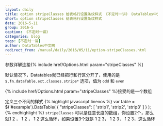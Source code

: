 ```yaml
---
layout: daily
title: option stripeClasses 给表格行设置条纹样式 《不定时一讲》 DataTables中文网
short: option stripeClasses 给表格行设置条纹样式
date: 2016-5-11
group: 2016-5
caption: 《不定时一讲》
categories: blog
tags: [不定时一讲]
author: DataTables中文网
redirect_from: /manual/daily/2016/05/11/option-stripeClasses.html
---
```

参数详解连接{% include href/Options.html param="stripeClasses" %}

默认情况下，Datatables就已经把行和行区分开了，使用的是 `$.fn.dataTable.ext.classes.stripe*` 选项，值为 `odd` 和 `even`

{% include href/Options.html param="stripeClasses" %}接受的是一个数组
<!--more-->

定义三个不同的样式
{% highlight javascript linenos %}
var table = $('#example').DataTable( {
  "stripeClasses": [ 'strip1', 'strip2', 'strip3' ]
} );
{% endhighlight %}
`stripeClasses` 可以是任意长度的数组，你设置2个，那么就1 2 ， 1 2 ， 1 2 这么循环，如果设置3个就是 1 2 3， 1 2 3， 1 2 3，这么循环

